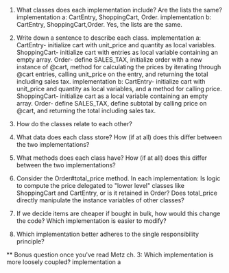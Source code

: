 1. What classes does each implementation include? Are the lists the same?
implementation a: CartEntry, ShoppingCart, Order.
implementation b: CartEntry, ShoppingCart,Order.
Yes, the lists are the same.

2. Write down a sentence to describe each class.
implementation a:
  CartEntry- initialize cart with unit_price and quantity as local variables.
  ShoppingCart- initialize cart with entries as local variable containing an empty array.
  Order- define SALES_TAX, initialize order with a new instance of @cart, method for calculating the prices
          by iterating through @cart entries, calling unit_price on the entry, and returning the total including sales tax.
implementation b:
  CartEntry- initialize cart with unit_price and quantity as local variables,
              and a method for calling price.
  ShoppingCart- initialize cart as a local variable containing an empty array.
  Order- define SALES_TAX, define subtotal by calling price on @cart, and returning the total including sales tax.

3. How do the classes relate to each other?


4. What data does each class store? How (if at all) does this differ between the two implementations?



5. What methods does each class have? How (if at all) does this differ between the two implementations?


6. Consider the Order#total_price method. In each implementation:
Is logic to compute the price delegated to "lower level" classes like ShoppingCart and CartEntry, or is it retained in Order?
Does total_price directly manipulate the instance variables of other classes?


7. If we decide items are cheaper if bought in bulk, how would this change the code? Which implementation is easier to modify?

8. Which implementation better adheres to the single responsibility principle?


** Bonus question once you've read Metz ch. 3: Which implementation is more loosely coupled? implementation a
